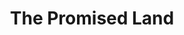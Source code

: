 ---
layout: default
title: The Promised Land
event: Freedom Rides
artist: Chuck Berry
genre: Rock and roll
writer: Chuck Berry
producer: Leonard Chess, Philip Chess
album: St. Louis to Liverpool
label: Chess Records
country: USA
language: English
duration: '2:24'
released: 1964
video: https://www.youtube.com/embed/cK6MElklfvM
award1:
award2:
award3:
description: Berry wrote the song whilst he was in prison. He tells his story of the journey from Norfolk, Virginia to the 'Promised Land', Los Angeles, California. The record ended up making the top 20. <br> Elvis Presley's version peaked number 14 on the Billboards Chart and 9 on the UK Single charts in 1974
versions: |
    Elvis Presley


---